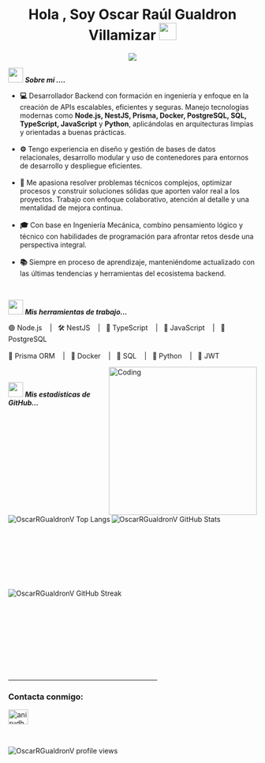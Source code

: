 <h1 align="center"><b>Hola , Soy Oscar Raúl Gualdron Villamizar </b><img src="https://media.giphy.com/media/hvRJCLFzcasrR4ia7z/giphy.gif" width="35"></h1>

<p align="center">
  <a href="https://github.com/OscarRGualdronV">
    <img src="https://readme-typing-svg.herokuapp.com?font=Fira+Code&weight=500&size=22&duration=4000&pause=1000&color=00F7EF&center=true&vCenter=true&width=950&height=70&lines=🚀+El+código+es+mi+forma+de+resolver+problemas.;💻+Desarrollador+Backend+con+enfoque+en+APIs+escalables.;⚙️+Node.js+%7C+NestJS+%7C+Prisma+%7C+PostgreSQL+%7C+Docker+%7C+TypeScript+%7C+Python" />
  </a>
</p>

<img src="https://media.giphy.com/media/iY8CRBdQXODJSCERIr/giphy.gif" width="30px">&nbsp;***Sobre mi ....***

<ul>
  <li><b>💻</b> Desarrollador Backend con formación en ingeniería y enfoque en la creación de APIs escalables, eficientes y seguras. Manejo tecnologías modernas como <b>Node.js, NestJS, Prisma, Docker, PostgreSQL, SQL, TypeScript, JavaScript</b> y <b>Python</b>, aplicándolas en arquitecturas limpias y orientadas a buenas prácticas.</li><br>
  <li><b>⚙️</b> Tengo experiencia en diseño y gestión de bases de datos relacionales, desarrollo modular y uso de contenedores para entornos de desarrollo y despliegue eficientes.</li><br>
  <li><b>🚀</b> Me apasiona resolver problemas técnicos complejos, optimizar procesos y construir soluciones sólidas que aporten valor real a los proyectos. Trabajo con enfoque colaborativo, atención al detalle y una mentalidad de mejora continua.</li><br>
  <li><b>🎓</b> Con base en Ingeniería Mecánica, combino pensamiento lógico y técnico con habilidades de programación para afrontar retos desde una perspectiva integral.</li><br>
  <li><b>📚</b> Siempre en proceso de aprendizaje, manteniéndome actualizado con las últimas tendencias y herramientas del ecosistema backend.</li>
</ul>

<br>

<img src="https://media.giphy.com/media/iY8CRBdQXODJSCERIr/giphy.gif" width="30px">&nbsp;***Mis herramientas de trabajo...***
<p align="left">

<p>
  🟢 Node.js &nbsp;&nbsp;&nbsp;|&nbsp;&nbsp; 🛠️ NestJS &nbsp;&nbsp;&nbsp;|&nbsp;&nbsp; 🧠 TypeScript &nbsp;&nbsp;&nbsp;|&nbsp;&nbsp; 🔵 JavaScript &nbsp;&nbsp;&nbsp;|&nbsp;&nbsp; 🐘 PostgreSQL<br><br>
  🧱 Prisma ORM &nbsp;&nbsp;&nbsp;|&nbsp;&nbsp; 🐳 Docker &nbsp;&nbsp;&nbsp;|&nbsp;&nbsp; 🧪 SQL &nbsp;&nbsp;&nbsp;|&nbsp;&nbsp; 🐍 Python &nbsp;&nbsp;&nbsp;|&nbsp;&nbsp; 🔐 JWT
</p>


<img align="right" alt="Coding" width="300" src="https://cdn.dribbble.com/users/1277312/screenshots/14733298/media/39b1045e593737587dd60e42c8422d1f.gif" >
<br>

<img src="https://media.giphy.com/media/iY8CRBdQXODJSCERIr/giphy.gif" width="30px">&nbsp;***Mis estadísticas de GitHub...***
<p align="left">
  
<p><img align="left" src="https://github-readme-stats.vercel.app/api/top-langs?username=OscarRGualdronV&show_icons=true&theme=dark&locale=en&layout=compact" alt="OscarRGualdronV Top Langs" /></p>

<br><br><br><br><br><br><br><br>
<p>&nbsp;<img align="left" src="https://github-readme-stats.vercel.app/api?username=OscarRGualdronV&show_icons=true&theme=dark&locale=en" alt="OscarRGualdronV GitHub Stats" /></p>
<br><br><br><br><br><br><br><br><br>

<p><img align="left" src="https://github-readme-streak-stats.herokuapp.com/?user=OscarRGualdronV&theme=dark" alt="OscarRGualdronV GitHub Streak" /></p>
<br><br><br><br><br><br><br><br><br><br>
<hr width="60%" >
<h3 align="left">Contacta conmigo:</h3>
<p align="left">
<a href="www.linkedin.com/in/oscar-raul-gauldron-villamizar" target="blank"><img align="center" src="https://raw.githubusercontent.com/rahuldkjain/github-profile-readme-generator/master/src/images/icons/Social/linked-in-alt.svg" alt="anirudh-rai-072732220" height="30" width="40" /></a>
</p>
<br>
<p align="left"> <img src="https://komarev.com/ghpvc/?username=OscarRGualdronV&label=Profile%20views&color=0e75b6&style=flat" alt="OscarRGualdronV profile views" /> </p>
